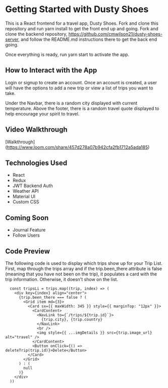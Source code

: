 # Getting Started with Dusty Shoes

This is a React frontend for a travel app, Dusty Shoes. Fork and clone this repository and run yarn install to get the front end up and going. Fork and clone the backend repository, https://github.com/cmwilson21/dusty-shoes-server, and follow the README.md instructions there to get the back end going.

Once everything is ready, run yarn start to activate the app.

## How to Interact with the App

Login or signup to create an account. Once an account is created, a user will have the options to add a new trip or view a list of trips you want to take. 

Under the Navbar, there is a random city displayed with current temperature. 
Above the footer, there is a random travel quote displayed to help encourage your spirit to travel.

## Video Walkthrough
[Walkthrough] (https://www.loom.com/share/457d278a07b942cfa2fb1712a5ada185)


## Technologies Used
  - React
  - Redux
  - JWT Backend Auth
  - Weather API
  - Material UI
  - Custom CSS
          
   
## Coming Soon
  - Journal Feature
  - Follow Users

## Code Preview
The following code is used to display which trips show up for your Trip List. First, map through the trips array and if the trip.been_there attribute is false (meaning that you have not been on the trip), it populates a card with the trip information. Otherwise, it doesn't show on the list.
```
  const tripsLi = trips.map((trip, index) => (
    <div key={index} align="center">
      {trip.been_there === false ? (
        <Grid item md={3}>
          <Card sx={{ maxWidth: 345 }} style={{ marginTop: "12px" }}>
            <CardContent>
              <NavLink to={`/trips/${trip.id}`}>
                {trip.city}, {trip.country}
              </NavLink>
              <br />
              <img style={{ ...imgDetails }} src={trip.image_url} alt="travel" />
            </CardContent>
            <Button onClick={() => deleteTrip(trip.id)}>Delete</Button>
          </Card>
        </Grid>
      ) : (
        null
      )}
    </div>
  ))
  ```
